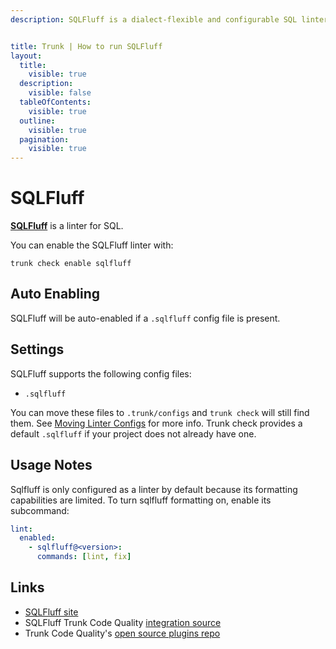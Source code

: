 ```yaml
---
description: SQLFluff is a dialect-flexible and configurable SQL linter.


title: Trunk | How to run SQLFluff
layout:
  title:
    visible: true
  description:
    visible: false
  tableOfContents:
    visible: true
  outline:
    visible: true
  pagination:
    visible: true
---
```


# SQLFluff

[**SQLFluff**](https://github.com/sqlfluff/sqlfluff) is a linter for SQL.

You can enable the SQLFluff linter with:

```shell
trunk check enable sqlfluff
```

## Auto Enabling

SQLFluff will be auto-enabled if a `.sqlfluff` config file is present.

## Settings

SQLFluff supports the following config files:
* `.sqlfluff`

You can move these files to `.trunk/configs` and `trunk check` will still find them. See [Moving Linter Configs](..#moving-linter-configs) for more info.
Trunk check provides a default `.sqlfluff` if your project does not already have one.

## Usage Notes

Sqlfluff is only configured as a linter by default because its formatting capabilities are limited. To turn sqlfluff formatting on, enable its subcommand:

```yaml
lint:
  enabled:
    - sqlfluff@<version>:
      commands: [lint, fix]
```




## Links

- [SQLFluff site](https://github.com/sqlfluff/sqlfluff)
- SQLFluff Trunk Code Quality [integration source](https://github.com/trunk-io/plugins/tree/main/linters/sqlfluff)
- Trunk Code Quality's [open source plugins repo](https://github.com/trunk-io/plugins/tree/main)
